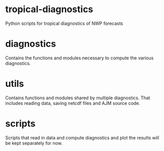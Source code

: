 # tropical-diagnostics
Python scripts for tropical diagnostics of NWP forecasts

# diagnostics
Contains the functions and modules necessary to compute the various diagnostics.

# utils
Contains functions and modules shared by multiple diagnostics. That includes reading data, saving netcdf files and AJM source code.

# scripts
Scripts that read in data and compute diagnostics and plot the results will be kept separately for now.

